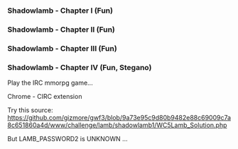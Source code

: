 ### Shadowlamb - Chapter I (Fun)
### Shadowlamb - Chapter II (Fun)
### Shadowlamb - Chapter III (Fun)
### Shadowlamb - Chapter IV (Fun, Stegano)
Play the IRC mmorpg game...

Chrome - CIRC extension

Try this source: https://github.com/gizmore/gwf3/blob/9a73e95c9d80b9482e88c69009c7a8c651860a4d/www/challenge/lamb/shadowlamb1/WC5Lamb_Solution.php

But LAMB_PASSWORD2 is UNKNOWN ...